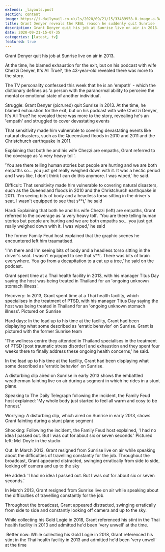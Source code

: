 ```yaml
---
extends: _layouts.post
section: content
image: https://i.dailymail.co.uk/1s/2020/09/21/15/33439958-0-image-a-34_1600696879139.jpg 
title: Grant Denyer reveals the REAL reason he suddenly quit Sunrise 
description: Grant Denyer quit his job at Sunrise live on air in 2013.  
date: 2020-09-21-15-07-35 
categories: [latest, tv] 
featured: true 
--- 
```

Grant Denyer quit his job at Sunrise live on air in 2013. 

At the time, he blamed exhaustion for the exit, but on his podcast with wife Chezzi Denyer, It's All True?, the 43-year-old revealed there was more to the story. 

The TV personality confessed this week that he is an 'empath' - which the dictionary defines as 'a person with the paranormal ability to perceive the mental or emotional state of another individual'. 

Struggle: Grant Denyer (picrured) quit Sunrise in 2013. At the time, he blamed exhaustion for the exit, but on his podcast with wife Chezzi Denyer, It's All True? he revealed there was more to the story, revealing he's an 'empath' and struggled to cover devastating events

That sensitivity made him vulnerable to covering devastating events like natural disasters, such as the Queensland floods in 2010 and 2011 and the Christchurch earthquake in 2011. 

Explaining that both he and his wife Chezzi are empaths, Grant referred to the coverage as 'a very heavy toll'. 

'You are there telling human stories but people are hurting and we are both empaths so... you just get really weighed down with it. It was a hectic period and I was like, I don't think I can do this anymore. I was wiped,' he said. 

Difficult: That sensitivity made him vulnerable to covering natural disasters, such as the Queensland floods in 2010 and the Christchurch earthquake in 2011. 'I'm seeing bits of body and a headless torso sitting in the driver's seat. I wasn't equipped to see that s**t,' he said

Hard: Explaining that both he and his wife Chezzi (left) are empaths, Grant referred to the coverage as 'a very heavy toll'. 'You are there telling human stories but people are hurting and we are both empaths so... you just get really weighed down with it. I was wiped,' he said

The former Family Feud host explained that the graphic scenes he encountered left him traumatised. 

'I'm there and I'm seeing bits of body and a headless torso sitting in the driver's seat. I wasn't equipped to see that s**t. There was bits of brain everywhere. You go from a decapitation to a cat up a tree,' he said on the podcast. 

Grant spent time at a Thai health facility in 2013, with his manager Titus Day saying the host was being treated in Thailand for an 'ongoing unknown stomach illness'.

Recovery: In 2013, Grant spent time at a Thai health facility, which specialises in the treatment of PTSD, with his manager Titus Day saying the host was being treated in Thailand for an 'ongoing unknown stomach illness'. Pictured on Sunrise 

Hard days: In the lead up to his time at the facility, Grant had been displaying what some described as 'erratic behavior' on Sunrise. Grant is pictured with the former Sunrise team

'The wellness centre they attended in Thailand specialises in the treatment of PTSD [post traumatic stress disorder] and exhaustion and they spent four weeks there to finally address these ongoing health concerns,' he said.

In the lead up to his time at the facility, Grant had been displaying what some described as 'erratic behavior' on Sunrise. 

A disturbing clip aired on Sunrise in early 2013 shows the embattled weatherman fainting live on air during a segment in which he rides in a stunt plane.     

Speaking to The Daily Telegraph following the incident, the Family Feud host explained: 'My whole body just started to feel all warm and cosy to be honest.'

Worrying: A disturbing clip, which aired on Sunrise in early 2013, shows Grant fainting during a stunt plane segment

Shocking: Following the incident, the Family Feud host explained, 'I had no idea I passed out. But I was out for about six or seven seconds.' Pictured left: Mel Doyle in the studio 

Out: In March 2013, Grant resigned from Sunrise live on air while speaking about the difficulties of travelling constantly for the job. Throughout the broadcast, Grant appeared distracted, swinging erratically from side to side, looking off camera and up to the sky

He added: 'I had no idea I passed out. But I was out for about six or seven seconds.'  

In March 2013, Grant resigned from Sunrise live on air while speaking about the difficulties of travelling constantly for the job. 

Throughout the broadcast, Grant appeared distracted, swinging erratically from side to side and constantly looking off camera and up to the sky.  

While collecting his Gold Logie in 2018, Grant referenced his stint in the Thai health facility in 2013 and admitted he'd been 'very unwell' at the time. 

 Better now: While collecting his Gold Logie in 2018, Grant referenced his stint in the Thai health facility in 2013 and admitted he'd been 'very unwell' at the time

